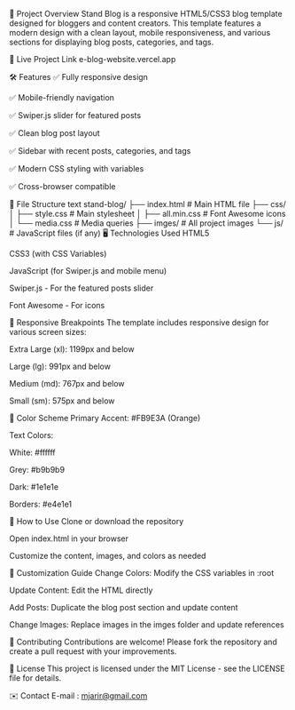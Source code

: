 📌 Project Overview
Stand Blog is a responsive HTML5/CSS3 blog template designed for bloggers and content creators. This template features a modern design with a clean layout, mobile responsiveness, and various sections for displaying blog posts, categories, and tags.

🔗 Live Project Link
e-blog-website.vercel.app

🛠️ Features
✅ Fully responsive design

✅ Mobile-friendly navigation

✅ Swiper.js slider for featured posts

✅ Clean blog post layout

✅ Sidebar with recent posts, categories, and tags

✅ Modern CSS styling with variables

✅ Cross-browser compatible

📂 File Structure
text
stand-blog/
├── index.html          # Main HTML file
├── css/
│   ├── style.css       # Main stylesheet
│   ├── all.min.css     # Font Awesome icons
│   └── media.css       # Media queries
├── imges/              # All project images
└── js/                 # JavaScript files (if any)
🖥️ Technologies Used
HTML5

CSS3 (with CSS Variables)

JavaScript (for Swiper.js and mobile menu)

Swiper.js - For the featured posts slider

Font Awesome - For icons

📱 Responsive Breakpoints
The template includes responsive design for various screen sizes:

Extra Large (xl): 1199px and below

Large (lg): 991px and below

Medium (md): 767px and below

Small (sm): 575px and below

🎨 Color Scheme
Primary Accent: #FB9E3A (Orange)

Text Colors:

White: #ffffff

Grey: #b9b9b9

Dark: #1e1e1e

Borders: #e4e1e1

🚀 How to Use
Clone or download the repository

Open index.html in your browser

Customize the content, images, and colors as needed

📝 Customization Guide
Change Colors: Modify the CSS variables in :root

Update Content: Edit the HTML directly

Add Posts: Duplicate the blog post section and update content

Change Images: Replace images in the imges folder and update references

🤝 Contributing
Contributions are welcome! Please fork the repository and create a pull request with your improvements.

📜 License
This project is licensed under the MIT License - see the LICENSE file for details.

✉️ Contact
E-mail : mjarir@gmail.com
